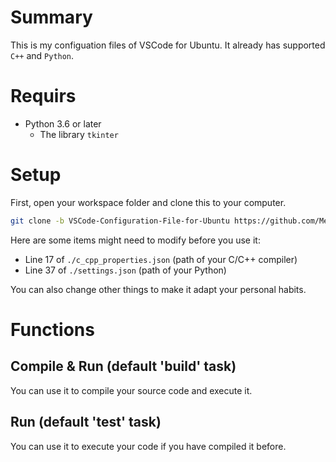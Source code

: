 # Summary
This is my configuation files of VSCode for Ubuntu.
It already has supported `C++` and `Python`.


# Requirs
+ Python 3.6 or later
    + The library `tkinter`


# Setup
First, open your workspace folder and clone this to your computer.
```sh
git clone -b VSCode-Configuration-File-for-Ubuntu https://github.com/MegaOwIer/Tools.git ./.vscode

```

Here are some items might need to modify before you use it:
+ Line 17 of `./c_cpp_properties.json` (path of your C/C++ compiler)
+ Line 37 of `./settings.json` (path of your Python)

You can also change other things to make it adapt your personal habits.

# Functions
## Compile & Run (default 'build' task)
You can use it to compile your source code and execute it.

## Run (default 'test' task)
You can use it to execute your code if you have compiled it before.
